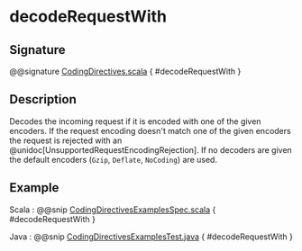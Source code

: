 # decodeRequestWith

## Signature

@@signature [CodingDirectives.scala]($akka-http$/akka-http/src/main/scala/akka/http/scaladsl/server/directives/CodingDirectives.scala) { #decodeRequestWith }

## Description

Decodes the incoming request if it is encoded with one of the given encoders. If the request encoding doesn't match one of the given encoders the request is rejected with an @unidoc[UnsupportedRequestEncodingRejection]. If no decoders are given the default encoders (`Gzip`, `Deflate`, `NoCoding`) are used.

## Example

Scala
:  @@snip [CodingDirectivesExamplesSpec.scala]($test$/scala/docs/http/scaladsl/server/directives/CodingDirectivesExamplesSpec.scala) { #decodeRequestWith }

Java
:  @@snip [CodingDirectivesExamplesTest.java]($test$/java/docs/http/javadsl/server/directives/CodingDirectivesExamplesTest.java) { #decodeRequestWith }
